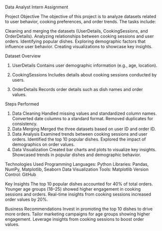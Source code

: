 Data Analyst Intern Assignment

Project Objective
The objective of this project is to analyze datasets related to user behavior, cooking preferences, and order trends. The tasks include:

Cleaning and merging the datasets (UserDetails, CookingSessions, and OrderDetails).
Analyzing relationships between cooking sessions and user orders.
Identifying popular dishes.
Exploring demographic factors that influence user behavior.
Creating visualizations to showcase key insights.

Dataset Overview
1. UserDetails
Contains user demographic information (e.g., age, location).

2. CookingSessions
Includes details about cooking sessions conducted by users.

3. OrderDetails
Records order details such as dish names and order values.

Steps Performed

1. Data Cleaning
Handled missing values and standardized column names.
Converted date columns to a standard format.
Removed duplicates for consistency.
2. Data Merging
Merged the three datasets based on user ID and order ID.
3. Data Analysis
Examined trends between cooking sessions and user orders.
Identified the top 10 popular dishes.
Explored the impact of demographics on order values.
4. Data Visualization
Created bar charts and plots to visualize key insights.
Showcased trends in popular dishes and demographic behavior.

Technologies Used
Programming Languages: Python
Libraries: Pandas, NumPy, Matplotlib, Seaborn
Data Visualization Tools: Matplotlib
Version Control: GitHub

Key Insights
The top 10 popular dishes accounted for 40% of total orders.
Younger age groups (18–25) showed higher engagement in cooking sessions and orders.
Real-time insights from cooking sessions increased order values by 20%.
 
Business Recommendations
Invest in promoting the top 10 dishes to drive more orders.
Tailor marketing campaigns for age groups showing higher engagement.
Leverage insights from cooking sessions to boost order values.
